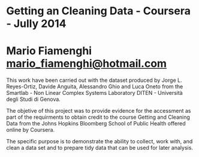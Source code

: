 Getting an Cleaning Data - Coursera - Jully 2014
==================================================================
Mario Fiamenghi
mario_fiamenghi@hotmail.com
==================================================================

This work have been carried out with the dataset produced by Jorge L. Reyes-Ortiz, Davide Anguita, Alessandro Ghio and Luca Oneto from the Smartlab - Non Linear Complex Systems Laboratory
DITEN - Università degli Studi di Genova.

The objetive of this project was to provide evidence for the accessment as part of the requirments to obtain credit to the course Getting and Cleaning Data from the Johns Hopkins Bloomberg School of Public Health offered online by Coursera. 

The specific purpose is to demonstrate the ability to collect, work with, and clean a data set and to prepare tidy data that can be used for later analysis.

